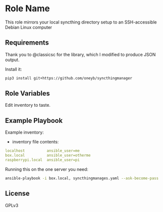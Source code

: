 Role Name
=========

This role mirrors your local syncthing directory setup to an SSH-accessible Debian Linux computer

Requirements
------------

Thank you to @classicsc for the library, which I modified to produce JSON output.

Install it:
```bash
pip3 install git+https://github.com/oneyb/syncthingmanager
```

Role Variables
--------------

Edit inventory to taste.

Example Playbook
----------------

Example inventory:

 - inventory file contents:
```yaml
localhost          ansible_user=me
box.local          ansible_user=otherme
raspberrypi.local  ansible_user=pi
```

Running this on the one server you need:
```bash
ansible-playbook -i box.local, syncthingmanages.yaml --ask-become-pass -u User-Name
```

License
-------

GPLv3

